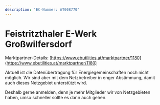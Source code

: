 ```yaml
---
description: 'EC-Nummer: AT008770'
---
```


# Feistritzthaler E-Werk Großwilfersdorf

Marktpartner-Details: [https://www.ebutilities.at/marktpartner/1180](https://www.ebutilities.at/marktpartner/1180)

Aktuell ist die Datenübertragung für Energiegemeinschaften noch nicht möglich. Wir sind aber mit dem Netzbetreiber in enger Abstimmung, damit auch dieses Netzgebiet unterstützt wird.&#x20;

Deshalb gerne anmelden, denn je mehr Mitglieder wir von Netzgebieten haben, umso schneller sollte es dann auch gehen. &#x20;

